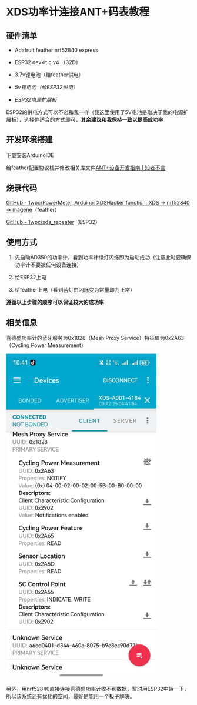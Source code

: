 # XDS功率计连接ANT+码表教程

## 硬件清单

- Adafruit feather nrf52840 express

- ESP32 devkit c v4 （32D）

- 3.7v锂电池（给feather供电）

- *5v锂电池（给ESP32供电）*

- *ESP32电源扩展板*

ESP32的供电方式可以不必和我一样（我这里使用了5V电池是取决于我的电源扩展板），选择你适合的方式即可，**其余建议和我保持一致以提高成功率**

## 开发环境搭建

下载安装ArduinoIDE

给feather配置协议栈并修改相关库文件[ANT+设备开发指南 | 知者不言](https://neuronx.top/2025/09/25/ANT-%E8%AE%BE%E5%A4%87%E5%BC%80%E5%8F%91%E6%8C%87%E5%8D%97/)

## 烧录代码

[GitHub - 1wpc/PowerMeter_Arduino: XDSHacker function: XDS -&gt; nrf52840 -&gt; magene](https://github.com/1wpc/PowerMeter_Arduino)（feather）

[GitHub - 1wpc/xds_repeater](https://github.com/1wpc/xds_repeater)（ESP32）

## 使用方式

1. 先启动AD350的功率计，看到功率计绿灯闪烁即为启动成功（注意此时要确保功率计不要被任何设备连接）

2. 给ESP32上电

3. 给feather上电（看到蓝灯由闪烁变为常量即为正常）

**遵循以上步骤的顺序可以保证较大的成功率**

## 相关信息

喜德盛功率计的蓝牙服务为0x1828（Mesh Proxy Service）特征值为0x2A63（Cycling Power Measurement）

<img title="" src="https://github.com/1wpc/xds-tutorial/blob/master/d3c369fd352335afadc29b018a0c1bec.jpg" alt="d3c369fd352335afadc29b018a0c1bec.jpg" width="409">

另外，用nrf52840直接连接喜德盛功率计收不到数据，暂时用ESP32中转一下，所以该系统还有优化的空间，最好是能用一个板子解决。


